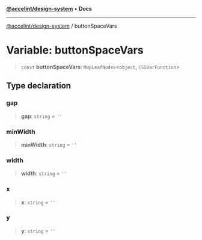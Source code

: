 [**@accelint/design-system**](../README.md) • **Docs**

***

[@accelint/design-system](../README.md) / buttonSpaceVars

# Variable: buttonSpaceVars

> `const` **buttonSpaceVars**: `MapLeafNodes`\<`object`, `CSSVarFunction`\>

## Type declaration

### gap

> **gap**: `string` = `''`

### minWidth

> **minWidth**: `string` = `''`

### width

> **width**: `string` = `''`

### x

> **x**: `string` = `''`

### y

> **y**: `string` = `''`
